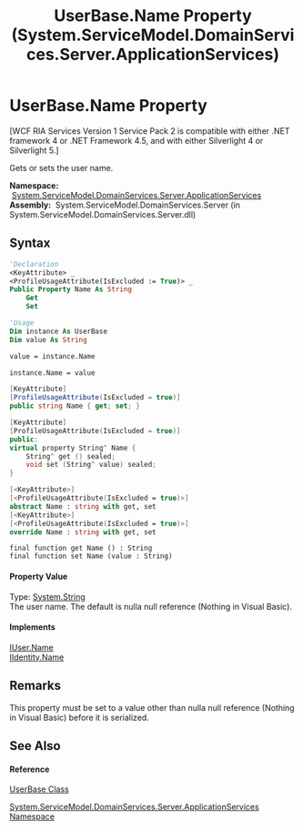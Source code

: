 ﻿---
title: UserBase.Name Property  (System.ServiceModel.DomainServices.Server.ApplicationServices)
TOCTitle: Name Property
ms:assetid: P:System.ServiceModel.DomainServices.Server.ApplicationServices.UserBase.Name
ms:mtpsurl: https://msdn.microsoft.com/en-us/library/system.servicemodel.domainservices.server.applicationservices.userbase.name(v=VS.91)
ms:contentKeyID: 28755727
ms.date: 01/27/2012
mtps_version: v=VS.91
f1_keywords:
- System.ServiceModel.DomainServices.Server.ApplicationServices.UserBase.Name
- System.ServiceModel.DomainServices.Server.ApplicationServices.UserBase.get_Name
- System.ServiceModel.DomainServices.Server.ApplicationServices.UserBase.set_Name
dev_langs:
- CSharp
- JScript
- VB
- FSharp
- c++
api_location:
- System.ServiceModel.DomainServices.Server.dll
api_name:
- System.ServiceModel.DomainServices.Server.ApplicationServices.UserBase.get_Name
- System.ServiceModel.DomainServices.Server.ApplicationServices.UserBase.Name
- System.ServiceModel.DomainServices.Server.ApplicationServices.UserBase.set_Name
api_type:
- Managed
topic_type:
- apiref
- kbSyntax
product_family_name: VS
ROBOTS: INDEX,FOLLOW
---

# UserBase.Name Property

\[WCF RIA Services Version 1 Service Pack 2 is compatible with either .NET framework 4 or .NET Framework 4.5, and with either Silverlight 4 or Silverlight 5.\]

Gets or sets the user name.

**Namespace:**  [System.ServiceModel.DomainServices.Server.ApplicationServices](ff422719\(v=vs.91\).md)  
**Assembly:**  System.ServiceModel.DomainServices.Server (in System.ServiceModel.DomainServices.Server.dll)

## Syntax

``` vb
'Declaration
<KeyAttribute> _
<ProfileUsageAttribute(IsExcluded := True)> _
Public Property Name As String
    Get
    Set
```

``` vb
'Usage
Dim instance As UserBase
Dim value As String

value = instance.Name

instance.Name = value
```

``` csharp
[KeyAttribute]
[ProfileUsageAttribute(IsExcluded = true)]
public string Name { get; set; }
```

``` c++
[KeyAttribute]
[ProfileUsageAttribute(IsExcluded = true)]
public:
virtual property String^ Name {
    String^ get () sealed;
    void set (String^ value) sealed;
}
```

``` fsharp
[<KeyAttribute>]
[<ProfileUsageAttribute(IsExcluded = true)>]
abstract Name : string with get, set
[<KeyAttribute>]
[<ProfileUsageAttribute(IsExcluded = true)>]
override Name : string with get, set
```

``` jscript
final function get Name () : String
final function set Name (value : String)
```

#### Property Value

Type: [System.String](https://msdn.microsoft.com/en-us/library/s1wwdcbf)  
The user name. The default is nulla null reference (Nothing in Visual Basic).  

#### Implements

[IUser.Name](ff423350\(v=vs.91\).md)  
[IIdentity.Name](https://msdn.microsoft.com/en-us/library/9cba0wt3)  

## Remarks

This property must be set to a value other than nulla null reference (Nothing in Visual Basic) before it is serialized.

## See Also

#### Reference

[UserBase Class](ff422972\(v=vs.91\).md)

[System.ServiceModel.DomainServices.Server.ApplicationServices Namespace](ff422719\(v=vs.91\).md)

